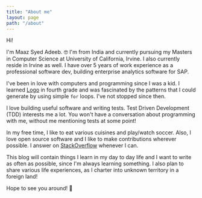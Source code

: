 ```yaml
---
title: "About me"
layout: page
path: "/about"
---
```


Hi!

I'm Maaz Syed Adeeb. 🤓 I'm from India and currently pursuing my Masters in Computer Science at University of California, Irvine. I also currently reside in Irvine as well. I have over 5 years of work experience as a professional software dev, building enterprise analytics software for SAP.

I've been in love with computers and programming since I was a kid. I learned [Logo](<https://en.wikipedia.org/wiki/Logo_(programming_language)>) in fourth grade and was fascinated by the patterns that I could generate by using simple `for` loops. I've not stopped since then.

I love building useful software and writing tests. Test Driven Development (TDD) interests me a lot. You won't have a conversation about programming with me, without me mentioning tests at some point!

In my free time, I like to eat various cuisines and play/watch soccer. Also, I love open source software and I like to make contributions wherever possible. I answer on [StackOverflow](https://stackoverflow.com/users/2950032/maazadeeb) whenever I can.

This blog will contain things I learn in my day to day life and I want to write as often as possible, since I'm always learning something. I also plan to share various life experiences, as I charter into unknown territory in a foreign land!

Hope to see you around! 👻
